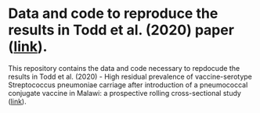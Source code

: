 # Data and code to reproduce the results in Todd et al. (2020) paper ([link](https://www.nature.com/articles/s41467-020-15786-9)).

This repository contains the data and code necessary to repdocude the results in Todd et al. (2020) - High residual prevalence of vaccine-serotype Streptococcus pneumoniae carriage after introduction of a pneumococcal conjugate vaccine in Malawi: a prospective rolling cross-sectional study ([link](https://www.nature.com/articles/s41467-020-15786-9)).

